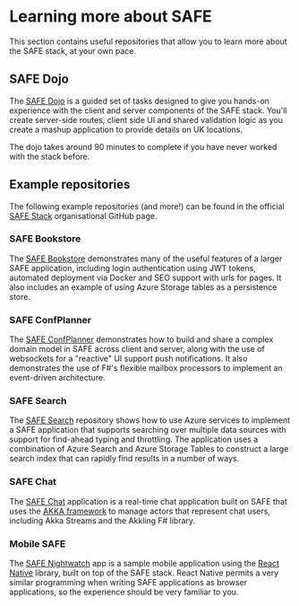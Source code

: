 # Learning more about SAFE
This section contains useful repositories that allow you to learn more about the SAFE stack, at your own pace.

## SAFE Dojo
The [SAFE Dojo](https://github.com/CompositionalIT/SAFE-Dojo/) is a guided set of tasks designed to give you hands-on experience with the client and server components of the SAFE stack. You'll create server-side routes, client side UI and shared validation logic as you create a mashup application to provide details on UK locations.

The dojo takes around 90 minutes to complete if you have never worked with the stack before.

## Example repositories
The following example repositories (and more!) can be found in the official [SAFE Stack](https://github.com/SAFE-Stack) organisational GitHub page.

### SAFE Bookstore
The [SAFE Bookstore](https://github.com/SAFE-Stack/SAFE-BookStore) demonstrates many of the useful features of a larger SAFE application, including login authentication using JWT tokens, automated deployment via Docker and SEO support with urls for pages. It also includes an example of using Azure Storage tables as a persistence store.

### SAFE ConfPlanner
The [SAFE ConfPlanner](https://github.com/SAFE-Stack/SAFE-ConfPlanner) demonstrates how to build and share a complex domain model in SAFE across client and server, along with the use of websockets for a "reactive" UI support push notifications. It also demonstrates the use of F#'s flexible mailbox processors to implement an event-driven architecture.

### SAFE Search
The [SAFE Search](https://github.com/SAFE-Stack/SAFE-Search) repository shows how to use Azure services to implement a SAFE application that supports searching over multiple data sources with support for find-ahead typing and throttling. The application uses a combination of Azure Search and Azure Storage Tables to construct a large search index that can rapidly find results in a number of ways.

### SAFE Chat
The [SAFE Chat](https://github.com/SAFE-Stack/SAFE-Chat) application is a real-time chat application built on SAFE that uses the [AKKA framework](https://getakka.net/) to manage actors that represent chat users, including Akka Streams and the Akkling F# library.

### Mobile SAFE
The [SAFE Nightwatch](https://github.com/SAFE-Stack/SAFE-Nightwatch) app is a sample mobile application using the [React Native](https://facebook.github.io/react-native/) library, built on top of the SAFE stack. React Native permits a very similar programming when writing SAFE applications as browser applications, so the experience should be very familiar to you.